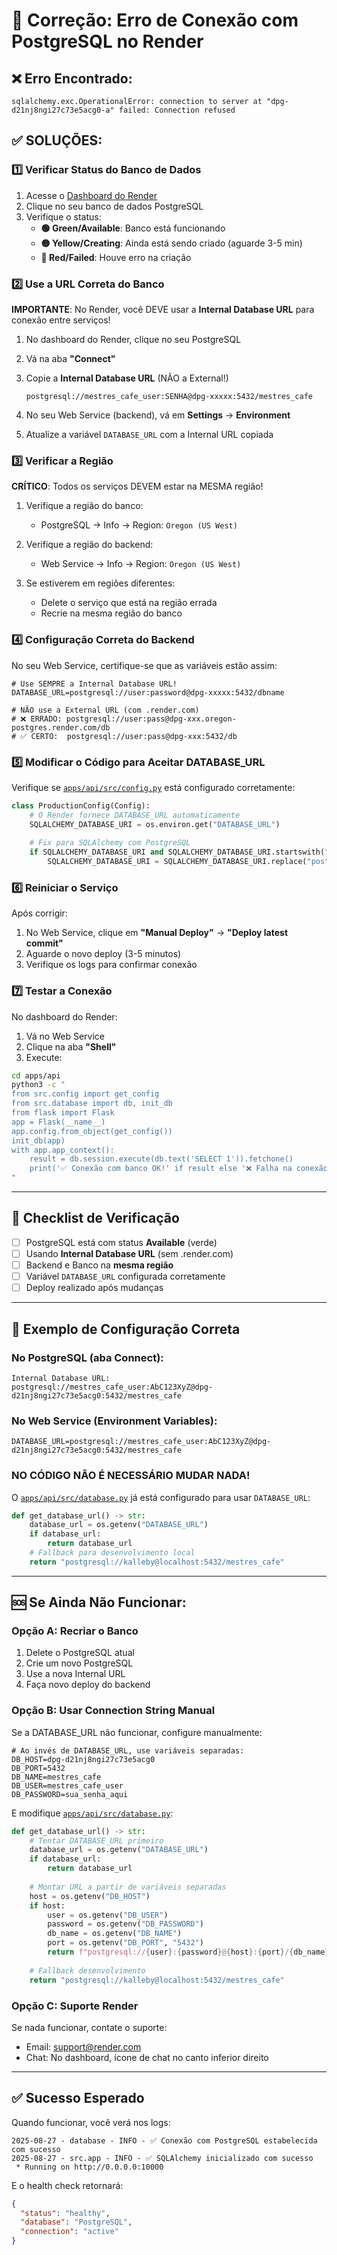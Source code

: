# 🔧 Correção: Erro de Conexão com PostgreSQL no Render

## ❌ Erro Encontrado:
```
sqlalchemy.exc.OperationalError: connection to server at "dpg-d21nj8ngi27c73e5acg0-a" failed: Connection refused
```

## ✅ SOLUÇÕES:

### 1️⃣ Verificar Status do Banco de Dados

1. Acesse o [Dashboard do Render](https://dashboard.render.com)
2. Clique no seu banco de dados PostgreSQL
3. Verifique o status:
   - **🟢 Green/Available**: Banco está funcionando
   - **🟡 Yellow/Creating**: Ainda está sendo criado (aguarde 3-5 min)
   - **🔴 Red/Failed**: Houve erro na criação

### 2️⃣ Use a URL Correta do Banco

**IMPORTANTE**: No Render, você DEVE usar a **Internal Database URL** para conexão entre serviços!

1. No dashboard do Render, clique no seu PostgreSQL
2. Vá na aba **"Connect"**
3. Copie a **Internal Database URL** (NÃO a External!)
   ```
   postgresql://mestres_cafe_user:SENHA@dpg-xxxxx:5432/mestres_cafe
   ```

4. No seu Web Service (backend), vá em **Settings** → **Environment**
5. Atualize a variável `DATABASE_URL` com a Internal URL copiada

### 3️⃣ Verificar a Região

**CRÍTICO**: Todos os serviços DEVEM estar na MESMA região!

1. Verifique a região do banco:
   - PostgreSQL → Info → Region: `Oregon (US West)`

2. Verifique a região do backend:
   - Web Service → Info → Region: `Oregon (US West)`

3. Se estiverem em regiões diferentes:
   - Delete o serviço que está na região errada
   - Recrie na mesma região do banco

### 4️⃣ Configuração Correta do Backend

No seu Web Service, certifique-se que as variáveis estão assim:

```env
# Use SEMPRE a Internal Database URL!
DATABASE_URL=postgresql://user:password@dpg-xxxxx:5432/dbname

# NÃO use a External URL (com .render.com)
# ❌ ERRADO: postgresql://user:pass@dpg-xxx.oregon-postgres.render.com/db
# ✅ CERTO:  postgresql://user:pass@dpg-xxx:5432/db
```

### 5️⃣ Modificar o Código para Aceitar DATABASE_URL

Verifique se [`apps/api/src/config.py`](apps/api/src/config.py) está configurado corretamente:

```python
class ProductionConfig(Config):
    # O Render fornece DATABASE_URL automaticamente
    SQLALCHEMY_DATABASE_URI = os.environ.get("DATABASE_URL")
    
    # Fix para SQLAlchemy com PostgreSQL
    if SQLALCHEMY_DATABASE_URI and SQLALCHEMY_DATABASE_URI.startswith("postgres://"):
        SQLALCHEMY_DATABASE_URI = SQLALCHEMY_DATABASE_URI.replace("postgres://", "postgresql://", 1)
```

### 6️⃣ Reiniciar o Serviço

Após corrigir:
1. No Web Service, clique em **"Manual Deploy"** → **"Deploy latest commit"**
2. Aguarde o novo deploy (3-5 minutos)
3. Verifique os logs para confirmar conexão

### 7️⃣ Testar a Conexão

No dashboard do Render:
1. Vá no Web Service
2. Clique na aba **"Shell"**
3. Execute:
```bash
cd apps/api
python3 -c "
from src.config import get_config
from src.database import db, init_db
from flask import Flask
app = Flask(__name__)
app.config.from_object(get_config())
init_db(app)
with app.app_context():
    result = db.session.execute(db.text('SELECT 1')).fetchone()
    print('✅ Conexão com banco OK!' if result else '❌ Falha na conexão')
"
```

---

## 🎯 Checklist de Verificação

- [ ] PostgreSQL está com status **Available** (verde)
- [ ] Usando **Internal Database URL** (sem .render.com)
- [ ] Backend e Banco na **mesma região**
- [ ] Variável `DATABASE_URL` configurada corretamente
- [ ] Deploy realizado após mudanças

---

## 📝 Exemplo de Configuração Correta

### No PostgreSQL (aba Connect):
```
Internal Database URL:
postgresql://mestres_cafe_user:AbC123XyZ@dpg-d21nj8ngi27c73e5acg0:5432/mestres_cafe
```

### No Web Service (Environment Variables):
```env
DATABASE_URL=postgresql://mestres_cafe_user:AbC123XyZ@dpg-d21nj8ngi27c73e5acg0:5432/mestres_cafe
```

### NO CÓDIGO NÃO É NECESSÁRIO MUDAR NADA!
O [`apps/api/src/database.py`](apps/api/src/database.py) já está configurado para usar `DATABASE_URL`:

```python
def get_database_url() -> str:
    database_url = os.getenv("DATABASE_URL")
    if database_url:
        return database_url
    # Fallback para desenvolvimento local
    return "postgresql://kalleby@localhost:5432/mestres_cafe"
```

---

## 🆘 Se Ainda Não Funcionar:

### Opção A: Recriar o Banco
1. Delete o PostgreSQL atual
2. Crie um novo PostgreSQL
3. Use a nova Internal URL
4. Faça novo deploy do backend

### Opção B: Usar Connection String Manual
Se a DATABASE_URL não funcionar, configure manualmente:

```env
# Ao invés de DATABASE_URL, use variáveis separadas:
DB_HOST=dpg-d21nj8ngi27c73e5acg0
DB_PORT=5432
DB_NAME=mestres_cafe
DB_USER=mestres_cafe_user
DB_PASSWORD=sua_senha_aqui
```

E modifique [`apps/api/src/database.py`](apps/api/src/database.py):
```python
def get_database_url() -> str:
    # Tentar DATABASE_URL primeiro
    database_url = os.getenv("DATABASE_URL")
    if database_url:
        return database_url
    
    # Montar URL a partir de variáveis separadas
    host = os.getenv("DB_HOST")
    if host:
        user = os.getenv("DB_USER")
        password = os.getenv("DB_PASSWORD")
        db_name = os.getenv("DB_NAME")
        port = os.getenv("DB_PORT", "5432")
        return f"postgresql://{user}:{password}@{host}:{port}/{db_name}"
    
    # Fallback desenvolvimento
    return "postgresql://kalleby@localhost:5432/mestres_cafe"
```

### Opção C: Suporte Render
Se nada funcionar, contate o suporte:
- Email: support@render.com
- Chat: No dashboard, ícone de chat no canto inferior direito

---

## ✅ Sucesso Esperado

Quando funcionar, você verá nos logs:
```
2025-08-27 - database - INFO - ✅ Conexão com PostgreSQL estabelecida com sucesso
2025-08-27 - src.app - INFO - ✅ SQLAlchemy inicializado com sucesso
 * Running on http://0.0.0.0:10000
```

E o health check retornará:
```json
{
  "status": "healthy",
  "database": "PostgreSQL",
  "connection": "active"
}